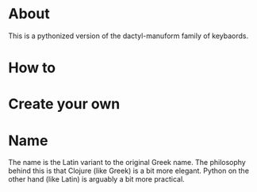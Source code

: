 # About
This is a pythonized version of the dactyl-manuform family of keybaords. 

# How to 

# Create your own

# Name
The name is the Latin variant to the original Greek name. The philosophy behind this is that Clojure (like Greek) is a bit more elegant. Python on the other hand (like Latin) is arguably a bit more practical.
